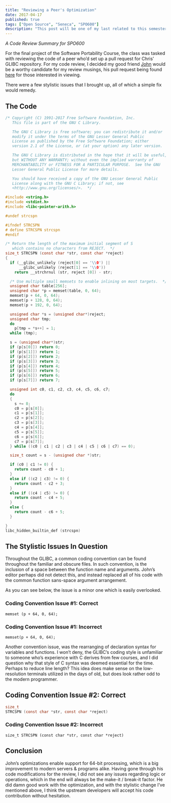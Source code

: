 ```yaml
---
title: "Reviewing a Peer's Optimization"
date: 2017-04-17
published: true
tags: ["Open Source", "Seneca", "SPO600"]
description: "This post will be one of my last related to this semester, specifically to OSD600 which has seen the class learning quite a bit about Open Source web technologies; contributing to Mozilla’s Thimble in doing so."
---
```


_A Code Review Summary for SPO600_

For the final project of the Software Portability Course, the class was tasked with reviewing the code of a peer who’d set up a pull request for Chris’ GLIBC repository. For my code review, I decided my good friend [John](https://github.com/johnejames) would be a worthy candidate for my review musings, his pull request being found [here](https://github.com/ctyler/spo600-glibc/pull/3) for those interested in viewing.

There were a few stylistic issues that I brought up, all of which a simple fix would remedy.

## The Code

```c
/* Copyright (C) 1991-2017 Free Software Foundation, Inc.
   This file is part of the GNU C Library.

   The GNU C Library is free software; you can redistribute it and/or
   modify it under the terms of the GNU Lesser General Public
   License as published by the Free Software Foundation; either
   version 2.1 of the License, or (at your option) any later version.

   The GNU C Library is distributed in the hope that it will be useful,
   but WITHOUT ANY WARRANTY; without even the implied warranty of
   MERCHANTABILITY or FITNESS FOR A PARTICULAR PURPOSE.  See the GNU
   Lesser General Public License for more details.

   You should have received a copy of the GNU Lesser General Public
   License along with the GNU C Library; if not, see
   <http://www.gnu.org/licenses/>.  */

#include <string.h>
#include <stdint.h>
#include <libc-pointer-arith.h>

#undef strcspn

#ifndef STRCSPN
# define STRCSPN strcspn
#endif

/* Return the length of the maximum initial segment of S
   which contains no characters from REJECT.  */
size_t STRCSPN (const char *str, const char *reject)
{
  if (__glibc_unlikely (reject[0] == '\\0') ||
      __glibc_unlikely (reject[1] == '\\0'))
    return __strchrnul (str, reject [0]) - str;

  /* Use multiple small memsets to enable inlining on most targets.  */
  unsigned char table[256];
  unsigned char *p = memset(table, 0, 64);
  memset(p + 64, 0, 64);
  memset(p + 128, 0, 64);
  memset(p + 192, 0, 64);

  unsigned char *s = (unsigned char*)reject;
  unsigned char tmp;
  do
    p[tmp = *s++] = 1;
  while (tmp);

  s = (unsigned char*)str;
  if (p[s[0]]) return 0;
  if (p[s[1]]) return 1;
  if (p[s[2]]) return 2;
  if (p[s[3]]) return 3;
  if (p[s[4]]) return 4;
  if (p[s[5]]) return 5;
  if (p[s[6]]) return 6;
  if (p[s[7]]) return 7;

  unsigned int c0, c1, c2, c3, c4, c5, c6, c7;
  do
  {
    s += 8;
    c0 = p[s[0]];
    c1 = p[s[1]];
    c2 = p[s[2]];
    c3 = p[s[3]];
    c4 = p[s[4]];
    c5 = p[s[5]];
    c6 = p[s[6]];
    c7 = p[s[7]];
  } while ((c0 | c1 | c2 | c3 | c4 | c5 | c6 | c7) == 0);

  size_t count = s - (unsigned char *)str;

  if (c0 | c1 != 0) {
    return count - c0 + 1;
  }
  else if ((c2 | c3) != 0) {
    return count - c2 + 3;
  }
  else if ((c4 | c5) != 0) {
    return count - c4 + 5;
  }
  else {
    return count - c6 + 5;
  }

}
libc_hidden_builtin_def (strcspn)
```

## The Stylistic Issues In Question

Throughout the GLIBC, a common coding convention can be found throughout the familiar and obscure files. In such convention, is the inclusion of a space between the function name and arguments. John’s editor perhaps did not detect this, and instead replaced all of his code with the common function sans-space argument arrangement.

As you can see below, the issue is a minor one which is easily overlooked.

### Coding Convention Issue #1: Correct

`memset (p + 64, 0, 64);`

### Coding Convention Issue #1: Incorrect

`memset(p + 64, 0, 64);`

Another convention issue, was the rearranging of declaration syntax for variables and functions. I won’t deny, the GLIBC’s coding style is unfamiliar to someone who’s experience with C derives from few courses, and I did question why that style of C syntax was deemed essential for the time. Perhaps to reduce line length? This idea does make sense on the low-resolution terminals utilized in the days of old, but does look rather odd to the modern programmer.

## Coding Convention Issue #2: Correct

```c
size_t
STRCSPN (const char *str, const char *reject)
```

### Coding Convention Issue #2: Incorrect

`size_t STRCSPN (const char *str, const char *reject)`

## Conclusion

John’s optimizations enable support for 64-bit processing, which is a big improvement to modern servers & programs alike. Having gone through his code modifications for the review, I did not see any issues regarding logic or operations, which in the end will always be the make-it / break-it factor. He did damn good work with the optimization, and with the stylistic change I’ve mentioned above, I think the upstream developers will accept his code contribution without hesitation.
